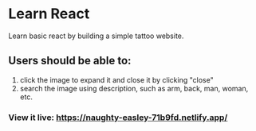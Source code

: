 # Learn React

Learn basic react by building a simple tattoo website.

## Users should be able to:
1. click the image to expand it and close it by clicking "close"
2. search the image using description, such as arm, back, man, woman, etc.

### View it live: https://naughty-easley-71b9fd.netlify.app/

